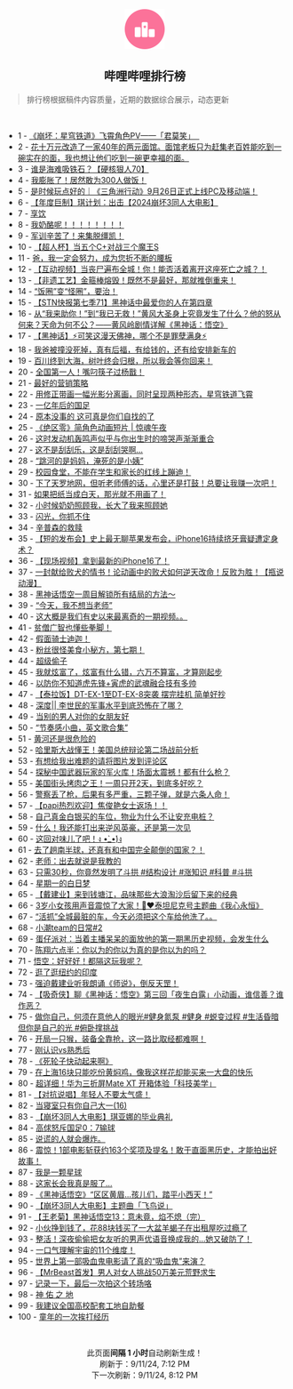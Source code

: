 <div align="center">
    <img src="./assets/icon_rank.png" alt="logo" />
    <h2>哔哩哔哩排行榜</h>
</div>

> 排行榜根据稿件内容质量，近期的数据综合展示，动态更新

<br />

<ul><li><span>1 - <a href=https://www.bilibili.com/BV1s2pBevEoN>《崩坏：星穹铁道》飞霄角色PV——「君莫笑」&nbsp;&nbsp;‌</a></span></li><li><span>2 - <a href=https://www.bilibili.com/BV1sBpae2EMi>花十万元改造了一家40年的两元面馆。面馆老板只为赶集老百姓能吃到一碗实在的面，我也想让他们吃到一碗更幸福的面。</a></span></li><li><span>3 - <a href=https://www.bilibili.com/BV1kepjePEPz>谁是海难吸铁石？【硬核狠人70】</a></span></li><li><span>4 - <a href=https://www.bilibili.com/BV1gBp7enES8>我膨胀了！居然敢为300人做饭！</a></span></li><li><span>5 - <a href=https://www.bilibili.com/BV1Shppe8EaZ>是时候玩点好的｜《三角洲行动》9月26日正式上线PC及移动端！</a></span></li><li><span>6 - <a href=https://www.bilibili.com/BV1UxpEe7Ej3>【年度巨制】琪计划：出击【2024崩坏3同人大电影】</a></span></li><li><span>7 - <a href=https://www.bilibili.com/BV1YSpqeyEoe>享饮</a></span></li><li><span>8 - <a href=https://www.bilibili.com/BV1Z2421Z7ha>我奶酪呢！！！！！！！！</a></span></li><li><span>9 - <a href=https://www.bilibili.com/BV1hQpvevEL2>军训辛苦了！来集脱缰凯！</a></span></li><li><span>10 - <a href=https://www.bilibili.com/BV1ZJpieLEwQ>【超人杯】当五个C+对战三个魔王S</a></span></li><li><span>11 - <a href=https://www.bilibili.com/BV1wop7eMEtd>爸，我一定会努力，成为您折不断的腰板</a></span></li><li><span>12 - <a href=https://www.bilibili.com/BV1g5pqeBEXP>【互动视频】当丧尸遍布全城！你！能否活着离开这座死亡之城？！</a></span></li><li><span>13 - <a href=https://www.bilibili.com/BV1Gfp8esER1>【非遗工艺】金箍棒熔毁！既然不是最好，那就推倒重来！</a></span></li><li><span>14 - <a href=https://www.bilibili.com/BV11up7egEDP>“饭圈”变“怪圈”，要治！</a></span></li><li><span>15 - <a href=https://www.bilibili.com/BV1Rrpve3EmM>【STN快报第七季71】黑神话中最爱你的人在第四章</a></span></li><li><span>16 - <a href=https://www.bilibili.com/BV1fGpeeGEXE>从“我来助你！”到“我已无救！”黄风大圣身上究竟发生了什么？他的怒从何来？天命为何不公？——黄风岭剧情详解《黑神话：悟空》</a></span></li><li><span>17 - <a href=https://www.bilibili.com/BV1yup4ewEKz>【黑神话】⚡️可笑这漫天佛神，哪个不是罪孽满身⚡️</a></span></li><li><span>18 - <a href=https://www.bilibili.com/BV1qZHDeQEEX>我爸被撞没死掉，真有后福，有给钱的，还有给安排新车的</a></span></li><li><span>19 - <a href=https://www.bilibili.com/BV1Wgp4ehETC>百川终到大海，树叶终会归根，所以我会等你回来！</a></span></li><li><span>20 - <a href=https://www.bilibili.com/BV1qXpneqEBK>全国第一人！嘴叼筷子过杨戬！</a></span></li><li><span>21 - <a href=https://www.bilibili.com/BV1pspGeRETU>最好的营销策略</a></span></li><li><span>22 - <a href=https://www.bilibili.com/BV1htpeewE7U>用修正带画一幅光影分离画，同时呈现两种形态，星穹铁道飞霄</a></span></li><li><span>23 - <a href=https://www.bilibili.com/BV1kPpeemEhR>一亿年后的国足</a></span></li><li><span>24 - <a href=https://www.bilibili.com/BV1ifppe3E4c>原本没事的&nbsp;这可真是你们自找的了</a></span></li><li><span>25 - <a href=https://www.bilibili.com/BV1FqpqeXEvk>《绝区零》简角色动画短片&nbsp;|&nbsp;惊魂午夜</a></span></li><li><span>26 - <a href=https://www.bilibili.com/BV19KpveKENg>这时发动机轰鸣声似乎与你出生时的啼哭声渐渐重合</a></span></li><li><span>27 - <a href=https://www.bilibili.com/BV17WpBeHEih>这不是刮刮乐，这是刮刮哭啊…</a></span></li><li><span>28 - <a href=https://www.bilibili.com/BV18cpbeLEuQ>“跳河的是妈妈，淹死的是小姨”</a></span></li><li><span>29 - <a href=https://www.bilibili.com/BV1W7pJekE3G>校园食堂，不能在学生和家长的红线上蹦迪！</a></span></li><li><span>30 - <a href=https://www.bilibili.com/BV1vXpEefE7a>下了天罗地网，但听老师傅的话，心里还是打鼓！总要让我赚一次吧！</a></span></li><li><span>31 - <a href=https://www.bilibili.com/BV1b7pqeiEDV>如果把纸当成白天，那光就不用画了！</a></span></li><li><span>32 - <a href=https://www.bilibili.com/BV11zpee9E9X>小时候奶奶照顾我，长大了我来照顾她</a></span></li><li><span>33 - <a href=https://www.bilibili.com/BV1qHpBeQE4Q>闪光，你抓不住</a></span></li><li><span>34 - <a href=https://www.bilibili.com/BV1ojpeezEvA>辛普森的救赎</a></span></li><li><span>35 - <a href=https://www.bilibili.com/BV1GmpWeBEje>【短的发布会】史上最无聊苹果发布会，iPhone16持续挤牙膏疑遭定身术？</a></span></li><li><span>36 - <a href=https://www.bilibili.com/BV1PPpseoEAp>【现场视频】拿到最新的iPhone16了！</a></span></li><li><span>37 - <a href=https://www.bilibili.com/BV1Empae6EoP>一封献给败犬的情书！论动画中的败犬如何逆天改命！反败为胜！【瓶说动漫】</a></span></li><li><span>38 - <a href=https://www.bilibili.com/BV1jNpzepELj>黑神话悟空一周目解锁所有结局的方法～</a></span></li><li><span>39 - <a href=https://www.bilibili.com/BV1EtHme1ESg>“今天，我不想当老师”</a></span></li><li><span>40 - <a href=https://www.bilibili.com/BV1ESHZeGE13>这大概是我们有史以来最离奇的一期视频。。</a></span></li><li><span>41 - <a href=https://www.bilibili.com/BV1hqpBerEVv>贫僧广智也懂些拳脚！</a></span></li><li><span>42 - <a href=https://www.bilibili.com/BV1QUpveiEgf>假面骑士迪迦！</a></span></li><li><span>43 - <a href=https://www.bilibili.com/BV1xnpvedEiH>粉丝很怪美食小秘方，第七期！</a></span></li><li><span>44 - <a href=https://www.bilibili.com/BV1VQH9eWEBE>超级偷子</a></span></li><li><span>45 - <a href=https://www.bilibili.com/BV1GapLe2Eyg>我就炫富了，炫富有什么错，六万不算富，才算刚起步</a></span></li><li><span>46 - <a href=https://www.bilibili.com/BV1nBptecEaW>以防你不知道虎先锋+寅虎的武魂融合技有多帅</a></span></li><li><span>47 - <a href=https://www.bilibili.com/BV1WapjeiEMt>【泰拉饭】DT-EX-1至DT-EX-8突袭&nbsp;摆完挂机&nbsp;简单好抄</a></span></li><li><span>48 - <a href=https://www.bilibili.com/BV1HCpneyEnv>深度||&nbsp;李世民的军事水平到底恐怖在了哪？</a></span></li><li><span>49 - <a href=https://www.bilibili.com/BV1BSHZe3EXS>当别的男人对你的女朋友好</a></span></li><li><span>50 - <a href=https://www.bilibili.com/BV1MXHSeTEST>“节奏感小曲，英文歌合集”</a></span></li><li><span>51 - <a href=https://www.bilibili.com/BV1jvpYeBEif>黄河还是很危险的</a></span></li><li><span>52 - <a href=https://www.bilibili.com/BV1Kxpje6EMW>哈里斯大战懂王！美国总统辩论第二场战前分析</a></span></li><li><span>53 - <a href=https://www.bilibili.com/BV1YJpaefEs1>有想给我出难题的请将图片发到评论区</a></span></li><li><span>54 - <a href=https://www.bilibili.com/BV1BmpEeAENT>探秘中国武器玩家的军火库！场面太震撼！都有什么枪？</a></span></li><li><span>55 - <a href=https://www.bilibili.com/BV1LyHQenEut>美国街头烤肉之王！一周只开2天，到底多好吃？</a></span></li><li><span>56 - <a href=https://www.bilibili.com/BV1wop7eMEja>警察丢了枪，后果有多严重，三颗子弹，就是六条人命！</a></span></li><li><span>57 - <a href=https://www.bilibili.com/BV1aLpje7Ecf>【papi热烈欢迎】焦俊艳女士返场！！</a></span></li><li><span>58 - <a href=https://www.bilibili.com/BV1kRp4e8EMZ>自己真金白银买的车位，物业为什么不让安充电桩？</a></span></li><li><span>59 - <a href=https://www.bilibili.com/BV1okpqeEEhj>什么！我还能打出来逆风英豪，还是第一次见</a></span></li><li><span>60 - <a href=https://www.bilibili.com/BV1C1pseZEhN>这回对味儿了吧！ง&nbsp;•̀_•́)ง</a></span></li><li><span>61 - <a href=https://www.bilibili.com/BV1dup8eZExq>去了趟南半球，还真有和中国完全颠倒的国家？！</a></span></li><li><span>62 - <a href=https://www.bilibili.com/BV1SapseqEQx>老师：出去就说是我教的</a></span></li><li><span>63 - <a href=https://www.bilibili.com/BV1kGpLe8EGp>只需30秒，你竟然发明了斗拱&nbsp;#结构设计&nbsp;#涨知识&nbsp;#科普&nbsp;#斗拱</a></span></li><li><span>64 - <a href=https://www.bilibili.com/BV1bkp7emEZs>星期一的白日梦</a></span></li><li><span>65 - <a href=https://www.bilibili.com/BV1G9pjeHEiH>【戴建业】来到钱塘江，品味那些大浪淘沙后留下来的经典</a></span></li><li><span>66 - <a href=https://www.bilibili.com/BV1dKpjepExv>3岁小女孩用声音震惊了大家！🥹❤️泰坦尼克号主题曲《我心永恒》</a></span></li><li><span>67 - <a href=https://www.bilibili.com/BV1RXpEefEma>“活抓”全城最脏的车，今天必须把这个车给他洗了。。</a></span></li><li><span>68 - <a href=https://www.bilibili.com/BV1DpHZefEg3>小潮team的日常#2</a></span></li><li><span>69 - <a href=https://www.bilibili.com/BV16kHdeMEWm>蛋仔派对：当着主播呆呆的面放他的第一期黑历史视频，会发生什么</a></span></li><li><span>70 - <a href=https://www.bilibili.com/BV17UpEeYEWT>陈翔六点半：你以为的你以为真的是你以为的吗？</a></span></li><li><span>71 - <a href=https://www.bilibili.com/BV1SZpqeMEa2>悟空：好好好！都隔这玩我呢？</a></span></li><li><span>72 - <a href=https://www.bilibili.com/BV1CupLeaEwb>逛了逛纽约的印度</a></span></li><li><span>73 - <a href=https://www.bilibili.com/BV1RJHDemEQs>强迫戴建业听我朗诵《师说》，倒反天罡！</a></span></li><li><span>74 - <a href=https://www.bilibili.com/BV1oipveyEow>【吸奇侠】聊《黑神话：悟空》第三回「夜生白露」小动画，谁信善？谁作恶？</a></span></li><li><span>75 - <a href=https://www.bilibili.com/BV18bpeehEzF>做你自己，何须在意他人的眼光#健身氮泵&nbsp;#健身&nbsp;#蜕变过程&nbsp;#生活昏暗但你是自己的光&nbsp;#俯卧撑挑战</a></span></li><li><span>76 - <a href=https://www.bilibili.com/BV1zvpvejEhm>开局一只猴，装备全靠抢，这一路比取经都难啊！</a></span></li><li><span>77 - <a href=https://www.bilibili.com/BV1rVpLefECk>刚认识vs熟悉后</a></span></li><li><span>78 - <a href=https://www.bilibili.com/BV18YpieiEDz>《死轮子快动起来啊》</a></span></li><li><span>79 - <a href=https://www.bilibili.com/BV14Wpte6EdP>在上海16块只能吃份黄焖鸡，像我这样花却能买来一大盘的快乐</a></span></li><li><span>80 - <a href=https://www.bilibili.com/BV1Fz4aeDEjD>超详细！华为三折屏Mate&nbsp;XT&nbsp;开箱体验「科技美学」</a></span></li><li><span>81 - <a href=https://www.bilibili.com/BV1fTpneMEWf>【对抗说唱】年轻人不要太气盛！</a></span></li><li><span>82 - <a href=https://www.bilibili.com/BV1dCpqemE2r>当寝室只有你自己大一(16)</a></span></li><li><span>83 - <a href=https://www.bilibili.com/BV13spneoEcN>【崩坏3同人大电影】琪亚娜的毕业典礼</a></span></li><li><span>84 - <a href=https://www.bilibili.com/BV13Bp7enEba>高俅怒斥国足0：7输球</a></span></li><li><span>85 - <a href=https://www.bilibili.com/BV1hjpteLEfG>说谎的人就会爆炸。</a></span></li><li><span>86 - <a href=https://www.bilibili.com/BV11NpBeYEL2>震惊！1部电影斩获约163个奖项及提名！敢于直面黑历史，才能拍出好故事！</a></span></li><li><span>87 - <a href=https://www.bilibili.com/BV15QpteHEw8>我是一颗星球</a></span></li><li><span>88 - <a href=https://www.bilibili.com/BV1k5pBe4EWC>这家长会我真是服了…</a></span></li><li><span>89 - <a href=https://www.bilibili.com/BV1VMpqekEpi>《黑神话悟空》“区区黄眉...孩儿们，踏平小西天！”</a></span></li><li><span>90 - <a href=https://www.bilibili.com/BV1XjpEeWEex>【崩坏3同人大电影】主题曲「飞鸟说」</a></span></li><li><span>91 - <a href=https://www.bilibili.com/BV19JpneFEeM>【王老菊】黑神话悟空13：意未竟，焰不熄（完）</a></span></li><li><span>92 - <a href=https://www.bilibili.com/BV1gRpqe3Emz>小伙挣到钱了，花88块钱买了一大盆羊蝎子在出租屋吃过瘾了</a></span></li><li><span>93 - <a href=https://www.bilibili.com/BV1AgHXeYEeY>整活！深夜偷偷把女友听的男声优语音换成我的…她又破防了！</a></span></li><li><span>94 - <a href=https://www.bilibili.com/BV1tjHQezECn>一口气理解宇宙的11个维度！</a></span></li><li><span>95 - <a href=https://www.bilibili.com/BV1kUHDeZEA2>世界上第一部吸血鬼电影请了真的“吸血鬼”来演？</a></span></li><li><span>96 - <a href=https://www.bilibili.com/BV1TMpheEErC>【MrBeast首发】男人对女人挑战50万美元荒野求生</a></span></li><li><span>97 - <a href=https://www.bilibili.com/BV1VypWe6E7b>记录一下，最后一次拍这个转场咯</a></span></li><li><span>98 - <a href=https://www.bilibili.com/BV1DGHQeGEcK>神&nbsp;佑&nbsp;之&nbsp;地</a></span></li><li><span>99 - <a href=https://www.bilibili.com/BV1yZpYeQE9w>我建议全国高校配套工地自助餐</a></span></li><li><span>100 - <a href=https://www.bilibili.com/BV1BmpEeAEun>童年的一次挨打经历</a></span></li></ul>

<br />

<p align=center>此页面<strong>间隔 1 小时</strong>自动刷新生成！<br>刷新于：9/11/24, 7:12 PM<br>下一次刷新：9/11/24, 8:12 PM</p>